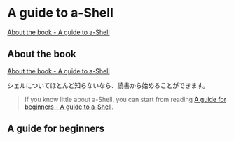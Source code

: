 # A guide to a-Shell

[About the book - A guide to a-Shell](https://bianshen00009.gitbook.io/a-guide-to-a-shell/)


## About the book


[About the book - A guide to a-Shell](https://bianshen00009.gitbook.io/a-guide-to-a-shell/)


シェルについてほとんど知らないなら、読書から始めることができます。
> If you know little about a-Shell, you can start from reading [A guide for beginners - A guide to a-Shell](https://bianshen00009.gitbook.io/a-guide-to-a-shell/basic-tutorials/readme-1).



## A guide for beginners


